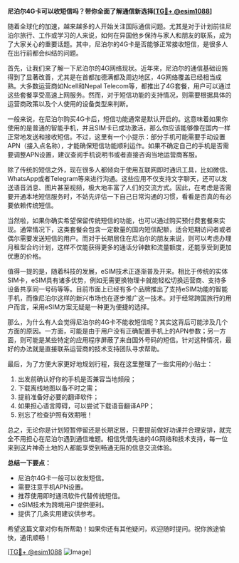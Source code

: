 **尼泊尔4G卡可以收短信吗？带你全面了解通信新选择[[TG💪+ @esim1088](https://t.me/s/esim1088)]**

随着全球化的加速，越来越多的人开始关注国际通信问题。尤其是对于计划前往尼泊尔旅行、工作或学习的人来说，如何在异国他乡保持与家人和朋友的联系，成为了大家关心的重要话题。其中，尼泊尔的4G卡是否能够正常接收短信，是很多人在出行前都会纠结的问题。

首先，让我们来了解一下尼泊尔的4G网络现状。近年来，尼泊尔的通信基础设施得到了显著改善，尤其是在首都加德满都及周边地区，4G网络覆盖已经相当成熟。大多数运营商如Ncell和Nepal Telecom等，都推出了4G套餐，用户可以通过这些套餐享受高速上网服务。然而，对于短信功能的支持情况，则需要根据具体的运营商政策以及个人使用的设备类型来判断。

一般来说，在尼泊尔购买4G卡后，短信功能通常是默认开启的。这意味着如果你使用的是普通的智能手机，并且SIM卡已成功激活，那么你应该能够像在国内一样正常地发送和接收短信。不过，这里有一个小提示：部分手机可能需要手动设置APN（接入点名称），才能确保短信功能顺利运作。如果不确定自己的手机是否需要调整APN设置，建议查阅手机说明书或者直接咨询当地运营商客服。

除了传统的短信之外，现在很多人都倾向于使用互联网即时通讯工具，比如微信、WhatsApp或者Telegram等来进行沟通。这些应用不仅支持文字聊天，还可以发送语音消息、图片甚至视频，极大地丰富了人们的交流方式。因此，在考虑是否需要开通本地短信服务时，不妨先评估一下自己日常沟通的习惯，看看是否真的有必要依赖传统短信。

当然啦，如果你确实希望保留传统短信的功能，也可以通过购买预付费套餐来实现。通常情况下，这类套餐会包含一定数量的国内短信配额，适合短期访问者或者偶尔需要发送短信的用户。而对于长期居住在尼泊尔的朋友来说，则可以考虑办理月租型合约计划，这样不仅能获得更多的通话分钟数和流量额度，还能享受到更加优惠的价格。

值得一提的是，随着科技的发展，eSIM技术正逐渐普及开来。相比于传统的实体SIM卡，eSIM具有诸多优势，例如无需更换物理卡就能轻松切换运营商、支持多设备共享同一号码等等。目前市面上已经有多个品牌推出了支持eSIM功能的智能手机，而像尼泊尔这样的新兴市场也在逐步推广这一技术。对于经常跨国旅行的用户而言，采用eSIM方案无疑是一种更为便捷的选择。

那么，为什么有人会觉得尼泊尔的4G卡不能收短信呢？其实这背后可能涉及几个方面的原因。一方面，可能是由于用户没有正确配置手机上的APN参数；另一方面，则可能是某些特定的应用程序屏蔽了来自国外号码的短信。针对这种情况，最好的办法就是直接联系运营商的技术支持团队寻求帮助。

最后，为了方便大家更好地规划行程，我在这里整理了一些实用的小贴士：
1. 出发前确认好你的手机是否兼容当地频段；
2. 下载离线地图以备不时之需；
3. 提前准备好必要的翻译软件；
4. 如果担心语言障碍，可以尝试下载语音翻译APP；
5. 别忘了检查护照有效期哦！

总之，无论你是计划短暂停留还是长期定居，只要提前做好功课并合理安排，就完全不用担心在尼泊尔遇到通信难题。相信凭借先进的4G网络和技术支持，每一位来到这片神奇土地的人都能享受到畅通无阻的信息交流体验。

**总结一下要点：**
- 尼泊尔4G卡一般可以收发短信。
- 需要注意手机APN设置。
- 推荐使用即时通讯软件代替传统短信。
- eSIM技术为跨境用户提供便利。
- 提供了几条实用建议供参考。

希望这篇文章对你有所帮助！如果你还有其他疑问，欢迎随时提问。祝你旅途愉快，通讯顺畅！

[[TG💪+ @esim1088](https://t.me/s/esim1088) ![Image](https://i.postimg.cc/4NQfJmqS/Snipaste-2025-05-13-00-14-12.png)]